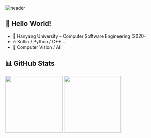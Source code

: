 ![header](https://capsule-render.vercel.app/api?type=waving&color=gradient&height=170&section=header&text=YUT4RI&fontSize=50&fontAlignY=40)
  ## 👋 Hello World!
- 🏫 Hanyang University - Computer Software Engineering (2020-
- 🔥 Kotlin / Python / C++ ...
- 🔎 Computer Vision / AI 

## 📊 GitHub Stats
<p>
  <img height="180em" src="https://github-readme-stats.vercel.app/api?username=yutari01&show_icons=true&theme=radical&include_all_commits=true&count_private=true"/>
  <img height="180em" src="https://github-readme-stats.vercel.app/api/top-langs/?username=yutari01&layout=compact&langs_count=7&theme=radical"/>
</p>
